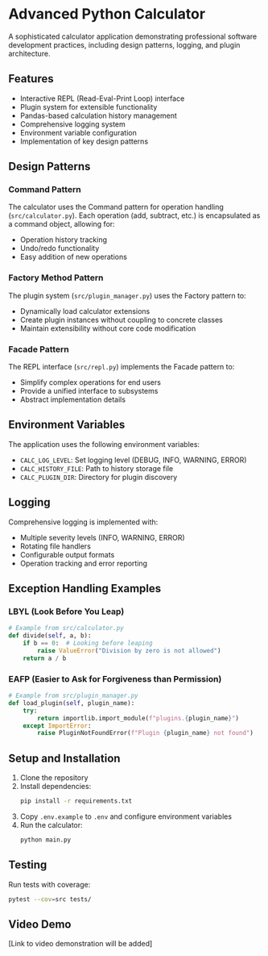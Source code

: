 # Advanced Python Calculator

A sophisticated calculator application demonstrating professional software development practices, including design patterns, logging, and plugin architecture.

## Features

- Interactive REPL (Read-Eval-Print Loop) interface
- Plugin system for extensible functionality
- Pandas-based calculation history management
- Comprehensive logging system
- Environment variable configuration
- Implementation of key design patterns

## Design Patterns

### Command Pattern
The calculator uses the Command pattern for operation handling (`src/calculator.py`). Each operation (add, subtract, etc.) is encapsulated as a command object, allowing for:
- Operation history tracking
- Undo/redo functionality
- Easy addition of new operations

### Factory Method Pattern
The plugin system (`src/plugin_manager.py`) uses the Factory pattern to:
- Dynamically load calculator extensions
- Create plugin instances without coupling to concrete classes
- Maintain extensibility without core code modification

### Facade Pattern
The REPL interface (`src/repl.py`) implements the Facade pattern to:
- Simplify complex operations for end users
- Provide a unified interface to subsystems
- Abstract implementation details

## Environment Variables

The application uses the following environment variables:
- `CALC_LOG_LEVEL`: Set logging level (DEBUG, INFO, WARNING, ERROR)
- `CALC_HISTORY_FILE`: Path to history storage file
- `CALC_PLUGIN_DIR`: Directory for plugin discovery

## Logging

Comprehensive logging is implemented with:
- Multiple severity levels (INFO, WARNING, ERROR)
- Rotating file handlers
- Configurable output formats
- Operation tracking and error reporting

## Exception Handling Examples

### LBYL (Look Before You Leap)
```python
# Example from src/calculator.py
def divide(self, a, b):
    if b == 0:  # Looking before leaping
        raise ValueError("Division by zero is not allowed")
    return a / b
```

### EAFP (Easier to Ask for Forgiveness than Permission)
```python
# Example from src/plugin_manager.py
def load_plugin(self, plugin_name):
    try:
        return importlib.import_module(f"plugins.{plugin_name}")
    except ImportError:
        raise PluginNotFoundError(f"Plugin {plugin_name} not found")
```

## Setup and Installation

1. Clone the repository
2. Install dependencies:
   ```bash
   pip install -r requirements.txt
   ```
3. Copy `.env.example` to `.env` and configure environment variables
4. Run the calculator:
   ```bash
   python main.py
   ```

## Testing

Run tests with coverage:
```bash
pytest --cov=src tests/
```

## Video Demo
[Link to video demonstration will be added]
